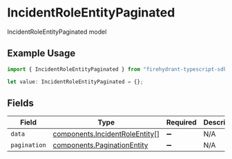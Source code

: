 # IncidentRoleEntityPaginated

IncidentRoleEntityPaginated model

## Example Usage

```typescript
import { IncidentRoleEntityPaginated } from "firehydrant-typescript-sdk/models/components";

let value: IncidentRoleEntityPaginated = {};
```

## Fields

| Field                                                                            | Type                                                                             | Required                                                                         | Description                                                                      |
| -------------------------------------------------------------------------------- | -------------------------------------------------------------------------------- | -------------------------------------------------------------------------------- | -------------------------------------------------------------------------------- |
| `data`                                                                           | [components.IncidentRoleEntity](../../models/components/incidentroleentity.md)[] | :heavy_minus_sign:                                                               | N/A                                                                              |
| `pagination`                                                                     | [components.PaginationEntity](../../models/components/paginationentity.md)       | :heavy_minus_sign:                                                               | N/A                                                                              |